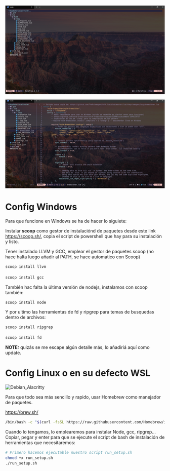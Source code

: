 ![Powershell](pic.png)

![Powershell2](pic2.png)

# Config Windows
Para que funcione en Windows se ha de hacer lo siguiete:

Instalar __scoop__ como gestor de instalaciónd de paquetes desde este link https://scoop.sh/, copia el script de powershell que hay para su instalación y listo.

Tener instalado LLVM y GCC, emplear el gestor de paquetes scoop (no hace halta luego añadir al PATH, se hace automatico con Scoop)
````powershell
scoop install llvm

scoop install gcc
````

También hac falta la última versión de nodejs, instalamos con scoop también:

````powrshell
scoop install node
``````

Y por ultimo las herramientas de fd y ripgrep para temas de busquedas dentro de archivos:

`````powershell
scoop install ripgrep

scoop install fd
`````

__NOTE:__ quizás se me escape algún detalle más, lo añadiriá aquí como update.

# Config Linux o en su defecto WSL

![Debian_Alacritty](pic3debian.png)

Para que todo sea más sencillo y rapido, usar Homebrew como manejador de paquetes.

https://brew.sh/

```bash
/bin/bash -c "$(curl -fsSL https://raw.githubusercontent.com/Homebrew/install/HEAD/install.sh)"
```

Cuando lo tengamos, lo emplearemos para instalar Node, gcc, ripgrep...
Copiar, pegar y enter para que se ejecute el script de bash de instalación de herramientas que necesitaremos:

```bash
# Primero hacemos ejecutable nuestro script run_setup.sh
chmod +x run_setup.sh
./run_setup.sh
```

